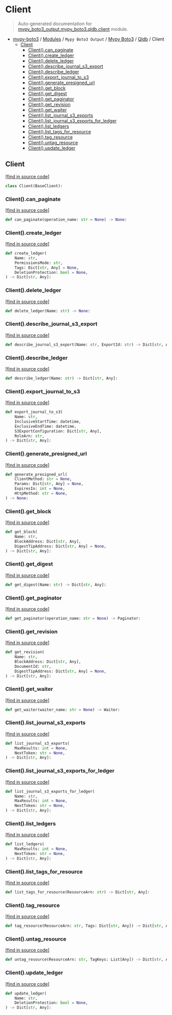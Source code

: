 # Client

> Auto-generated documentation for [mypy_boto3_output.mypy_boto3.qldb.client](https://github.com/vemel/mypy_boto3/blob/master/mypy_boto3_output/mypy_boto3/qldb/client.py) module.

- [mypy-boto3](../../../README.md#mypy_boto3) / [Modules](../../../MODULES.md#mypy-boto3-modules) / `Mypy Boto3 Output` / [Mypy Boto3](../index.md#mypy-boto3) / [Qldb](index.md#qldb) / Client
    - [Client](#client)
        - [Client().can_paginate](#clientcan_paginate)
        - [Client().create_ledger](#clientcreate_ledger)
        - [Client().delete_ledger](#clientdelete_ledger)
        - [Client().describe_journal_s3_export](#clientdescribe_journal_s3_export)
        - [Client().describe_ledger](#clientdescribe_ledger)
        - [Client().export_journal_to_s3](#clientexport_journal_to_s3)
        - [Client().generate_presigned_url](#clientgenerate_presigned_url)
        - [Client().get_block](#clientget_block)
        - [Client().get_digest](#clientget_digest)
        - [Client().get_paginator](#clientget_paginator)
        - [Client().get_revision](#clientget_revision)
        - [Client().get_waiter](#clientget_waiter)
        - [Client().list_journal_s3_exports](#clientlist_journal_s3_exports)
        - [Client().list_journal_s3_exports_for_ledger](#clientlist_journal_s3_exports_for_ledger)
        - [Client().list_ledgers](#clientlist_ledgers)
        - [Client().list_tags_for_resource](#clientlist_tags_for_resource)
        - [Client().tag_resource](#clienttag_resource)
        - [Client().untag_resource](#clientuntag_resource)
        - [Client().update_ledger](#clientupdate_ledger)

## Client

[[find in source code]](https://github.com/vemel/mypy_boto3/blob/master/mypy_boto3_output/mypy_boto3/qldb/client.py#L13)

```python
class Client(BaseClient):
```

### Client().can_paginate

[[find in source code]](https://github.com/vemel/mypy_boto3/blob/master/mypy_boto3_output/mypy_boto3/qldb/client.py#L16)

```python
def can_paginate(operation_name: str = None) -> None:
```

### Client().create_ledger

[[find in source code]](https://github.com/vemel/mypy_boto3/blob/master/mypy_boto3_output/mypy_boto3/qldb/client.py#L20)

```python
def create_ledger(
    Name: str,
    PermissionsMode: str,
    Tags: Dict[str, Any] = None,
    DeletionProtection: bool = None,
) -> Dict[str, Any]:
```

### Client().delete_ledger

[[find in source code]](https://github.com/vemel/mypy_boto3/blob/master/mypy_boto3_output/mypy_boto3/qldb/client.py#L30)

```python
def delete_ledger(Name: str) -> None:
```

### Client().describe_journal_s3_export

[[find in source code]](https://github.com/vemel/mypy_boto3/blob/master/mypy_boto3_output/mypy_boto3/qldb/client.py#L34)

```python
def describe_journal_s3_export(Name: str, ExportId: str) -> Dict[str, Any]:
```

### Client().describe_ledger

[[find in source code]](https://github.com/vemel/mypy_boto3/blob/master/mypy_boto3_output/mypy_boto3/qldb/client.py#L38)

```python
def describe_ledger(Name: str) -> Dict[str, Any]:
```

### Client().export_journal_to_s3

[[find in source code]](https://github.com/vemel/mypy_boto3/blob/master/mypy_boto3_output/mypy_boto3/qldb/client.py#L42)

```python
def export_journal_to_s3(
    Name: str,
    InclusiveStartTime: datetime,
    ExclusiveEndTime: datetime,
    S3ExportConfiguration: Dict[str, Any],
    RoleArn: str,
) -> Dict[str, Any]:
```

### Client().generate_presigned_url

[[find in source code]](https://github.com/vemel/mypy_boto3/blob/master/mypy_boto3_output/mypy_boto3/qldb/client.py#L53)

```python
def generate_presigned_url(
    ClientMethod: str = None,
    Params: Dict[str, Any] = None,
    ExpiresIn: int = None,
    HttpMethod: str = None,
) -> None:
```

### Client().get_block

[[find in source code]](https://github.com/vemel/mypy_boto3/blob/master/mypy_boto3_output/mypy_boto3/qldb/client.py#L63)

```python
def get_block(
    Name: str,
    BlockAddress: Dict[str, Any],
    DigestTipAddress: Dict[str, Any] = None,
) -> Dict[str, Any]:
```

### Client().get_digest

[[find in source code]](https://github.com/vemel/mypy_boto3/blob/master/mypy_boto3_output/mypy_boto3/qldb/client.py#L72)

```python
def get_digest(Name: str) -> Dict[str, Any]:
```

### Client().get_paginator

[[find in source code]](https://github.com/vemel/mypy_boto3/blob/master/mypy_boto3_output/mypy_boto3/qldb/client.py#L76)

```python
def get_paginator(operation_name: str = None) -> Paginator:
```

### Client().get_revision

[[find in source code]](https://github.com/vemel/mypy_boto3/blob/master/mypy_boto3_output/mypy_boto3/qldb/client.py#L80)

```python
def get_revision(
    Name: str,
    BlockAddress: Dict[str, Any],
    DocumentId: str,
    DigestTipAddress: Dict[str, Any] = None,
) -> Dict[str, Any]:
```

### Client().get_waiter

[[find in source code]](https://github.com/vemel/mypy_boto3/blob/master/mypy_boto3_output/mypy_boto3/qldb/client.py#L90)

```python
def get_waiter(waiter_name: str = None) -> Waiter:
```

### Client().list_journal_s3_exports

[[find in source code]](https://github.com/vemel/mypy_boto3/blob/master/mypy_boto3_output/mypy_boto3/qldb/client.py#L94)

```python
def list_journal_s3_exports(
    MaxResults: int = None,
    NextToken: str = None,
) -> Dict[str, Any]:
```

### Client().list_journal_s3_exports_for_ledger

[[find in source code]](https://github.com/vemel/mypy_boto3/blob/master/mypy_boto3_output/mypy_boto3/qldb/client.py#L100)

```python
def list_journal_s3_exports_for_ledger(
    Name: str,
    MaxResults: int = None,
    NextToken: str = None,
) -> Dict[str, Any]:
```

### Client().list_ledgers

[[find in source code]](https://github.com/vemel/mypy_boto3/blob/master/mypy_boto3_output/mypy_boto3/qldb/client.py#L106)

```python
def list_ledgers(
    MaxResults: int = None,
    NextToken: str = None,
) -> Dict[str, Any]:
```

### Client().list_tags_for_resource

[[find in source code]](https://github.com/vemel/mypy_boto3/blob/master/mypy_boto3_output/mypy_boto3/qldb/client.py#L112)

```python
def list_tags_for_resource(ResourceArn: str) -> Dict[str, Any]:
```

### Client().tag_resource

[[find in source code]](https://github.com/vemel/mypy_boto3/blob/master/mypy_boto3_output/mypy_boto3/qldb/client.py#L116)

```python
def tag_resource(ResourceArn: str, Tags: Dict[str, Any]) -> Dict[str, Any]:
```

### Client().untag_resource

[[find in source code]](https://github.com/vemel/mypy_boto3/blob/master/mypy_boto3_output/mypy_boto3/qldb/client.py#L120)

```python
def untag_resource(ResourceArn: str, TagKeys: List[Any]) -> Dict[str, Any]:
```

### Client().update_ledger

[[find in source code]](https://github.com/vemel/mypy_boto3/blob/master/mypy_boto3_output/mypy_boto3/qldb/client.py#L124)

```python
def update_ledger(
    Name: str,
    DeletionProtection: bool = None,
) -> Dict[str, Any]:
```
